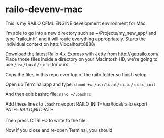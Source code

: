 railo-devenv-mac
================

This is my RAILO CFML ENGINE development environment for Mac.

I'm able to go into a new directory such as ~/Projects/my_new_app/ and type "railo_init" and it will route everything appropriately.
Starts the individual context on http://localhost:8888/

Download the latest Railo 4.x Express with Jetty from http://getrailo.com/
Place those files inside a directory on your Macintosh HD, we're going to use `/usr/local/railo` for ours.

Copy the files in this repo over top of the railo folder so finish setup.

Open up Terminal.app and type:
`chmod +x /usr/local/railo/railo_init`

And then edit bashrc file:
`nano ~/.bashrc`

Add these lines to `.bashrc`
export RAILO_INIT=/usr/local/railo
export PATH=$RAILO_INIT:$PATH

Then press CTRL+O to write to the file.

Now if you close and re-open Terminal, you should 

